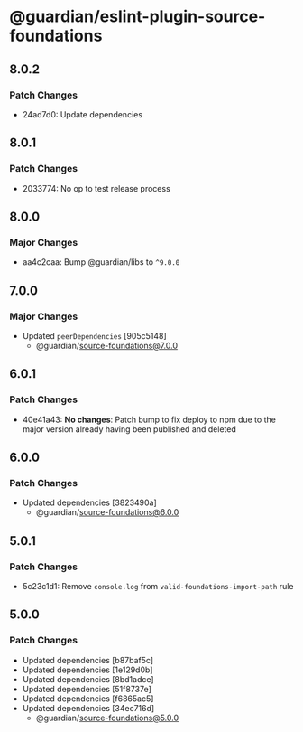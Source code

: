 # @guardian/eslint-plugin-source-foundations

## 8.0.2

### Patch Changes

- 24ad7d0: Update dependencies

## 8.0.1

### Patch Changes

- 2033774: No op to test release process

## 8.0.0

### Major Changes

- aa4c2caa: Bump @guardian/libs to `^9.0.0`

## 7.0.0

### Major Changes

- Updated `peerDependencies` [905c5148]
  - @guardian/source-foundations@7.0.0

## 6.0.1

### Patch Changes

- 40e41a43: **No changes**: Patch bump to fix deploy to npm due to the major version already having been published and deleted

## 6.0.0

### Patch Changes

- Updated dependencies [3823490a]
  - @guardian/source-foundations@6.0.0

## 5.0.1

### Patch Changes

- 5c23c1d1: Remove `console.log` from `valid-foundations-import-path` rule

## 5.0.0

### Patch Changes

- Updated dependencies [b87baf5c]
- Updated dependencies [1e129d0b]
- Updated dependencies [8bd1adce]
- Updated dependencies [51f8737e]
- Updated dependencies [f6865ac5]
- Updated dependencies [34ec716d]
  - @guardian/source-foundations@5.0.0

